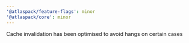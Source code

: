 ```yaml
---
'@atlaspack/feature-flags': minor
'@atlaspack/core': minor
---
```


Cache invalidation has been optimised to avoid hangs on certain cases
